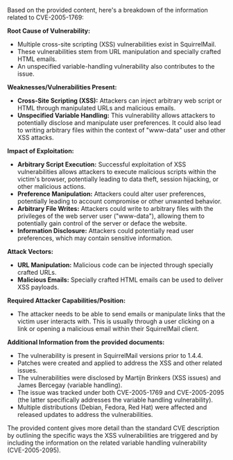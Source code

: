 Based on the provided content, here's a breakdown of the information related to CVE-2005-1769:

**Root Cause of Vulnerability:**
*   Multiple cross-site scripting (XSS) vulnerabilities exist in SquirrelMail.
*   These vulnerabilities stem from URL manipulation and specially crafted HTML emails.
*   An unspecified variable-handling vulnerability also contributes to the issue.

**Weaknesses/Vulnerabilities Present:**
*   **Cross-Site Scripting (XSS):** Attackers can inject arbitrary web script or HTML through manipulated URLs and malicious emails.
*   **Unspecified Variable Handling:** This vulnerability allows attackers to potentially disclose and manipulate user preferences. It could also lead to writing arbitrary files within the context of "www-data" user and other XSS attacks.

**Impact of Exploitation:**
*   **Arbitrary Script Execution:** Successful exploitation of XSS vulnerabilities allows attackers to execute malicious scripts within the victim's browser, potentially leading to data theft, session hijacking, or other malicious actions.
*   **Preference Manipulation:** Attackers could alter user preferences, potentially leading to account compromise or other unwanted behavior.
*   **Arbitrary File Writes:** Attackers could write to arbitrary files with the privileges of the web server user ("www-data"), allowing them to potentially gain control of the server or deface the website.
*   **Information Disclosure:** Attackers could potentially read user preferences, which may contain sensitive information.

**Attack Vectors:**
*   **URL Manipulation:** Malicious code can be injected through specially crafted URLs.
*   **Malicious Emails:** Specially crafted HTML emails can be used to deliver XSS payloads.

**Required Attacker Capabilities/Position:**
*   The attacker needs to be able to send emails or manipulate links that the victim user interacts with. This is usually through a user clicking on a link or opening a malicious email within their SquirrelMail client.

**Additional Information from the provided documents:**
*   The vulnerability is present in SquirrelMail versions prior to 1.4.4.
*   Patches were created and applied to address the XSS and other related issues.
*   The vulnerabilities were disclosed by Martijn Brinkers (XSS issues) and James Bercegay (variable handling).
*   The issue was tracked under both CVE-2005-1769 and CVE-2005-2095 (the latter specifically addresses the variable handling vulnerability).
*   Multiple distributions (Debian, Fedora, Red Hat) were affected and released updates to address the vulnerabilities.

The provided content gives more detail than the standard CVE description by outlining the specific ways the XSS vulnerabilities are triggered and by including the information on the related variable handling vulnerability (CVE-2005-2095).